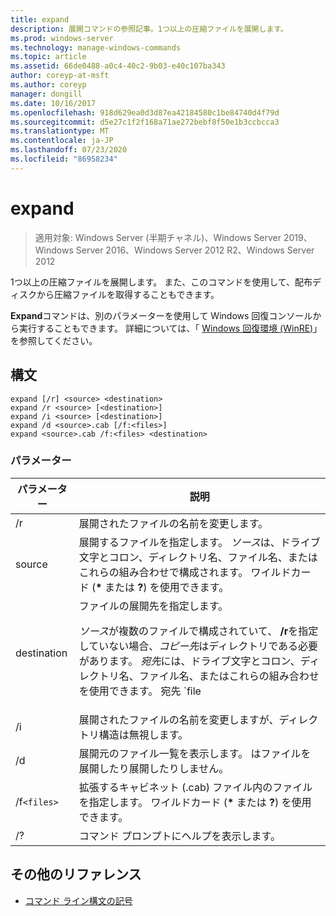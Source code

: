 ```yaml
---
title: expand
description: 展開コマンドの参照記事。1つ以上の圧縮ファイルを展開します。
ms.prod: windows-server
ms.technology: manage-windows-commands
ms.topic: article
ms.assetid: 66de0488-a0c4-40c2-9b03-e40c107ba343
author: coreyp-at-msft
ms.author: coreyp
manager: dongill
ms.date: 10/16/2017
ms.openlocfilehash: 918d629ea0d3d87ea42184580c1be84740d4f79d
ms.sourcegitcommit: d5e27c1f2f168a71ae272bebf8f50e1b3ccbcca3
ms.translationtype: MT
ms.contentlocale: ja-JP
ms.lasthandoff: 07/23/2020
ms.locfileid: "86958234"
---
```

# <a name="expand"></a>expand

> 適用対象: Windows Server (半期チャネル)、Windows Server 2019、Windows Server 2016、Windows Server 2012 R2、Windows Server 2012

1つ以上の圧縮ファイルを展開します。 また、このコマンドを使用して、配布ディスクから圧縮ファイルを取得することもできます。

**Expand**コマンドは、別のパラメーターを使用して Windows 回復コンソールから実行することもできます。 詳細については、「 [Windows 回復環境 (WinRE)](/windows-hardware/manufacture/desktop/windows-recovery-environment--windows-re--technical-reference)」を参照してください。

## <a name="syntax"></a>構文

```
expand [/r] <source> <destination>
expand /r <source> [<destination>]
expand /i <source> [<destination>]
expand /d <source>.cab [/f:<files>]
expand <source>.cab /f:<files> <destination>
```

### <a name="parameters"></a>パラメーター

| パラメーター | 説明 |
| --------- | ----------- |
| /r | 展開されたファイルの名前を変更します。 |
| source | 展開するファイルを指定します。 *ソース*は、ドライブ文字とコロン、ディレクトリ名、ファイル名、またはこれらの組み合わせで構成されます。 ワイルドカード (**&#42;** または **?**) を使用できます。 |
| destination | ファイルの展開先を指定します。<p>*ソース*が複数のファイルで構成されていて、 **/r**を指定していない場合、*コピー先*はディレクトリである必要があります。 *宛先*には、ドライブ文字とコロン、ディレクトリ名、ファイル名、またはこれらの組み合わせを使用できます。 宛先 `file | path` の指定。 |
| /i | 展開されたファイルの名前を変更しますが、ディレクトリ構造は無視します。 |
| /d | 展開元のファイル一覧を表示します。 はファイルを展開したり展開したりしません。 |
| /f`<files>` | 拡張するキャビネット (.cab) ファイル内のファイルを指定します。 ワイルドカード (**&#42;** または **?**) を使用できます。 |
| /? | コマンド プロンプトにヘルプを表示します。 |

## <a name="additional-references"></a>その他のリファレンス

- [コマンド ライン構文の記号](command-line-syntax-key.md)

